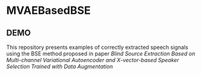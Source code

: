 # MVAEBasedBSE
## DEMO
This repository presents examples of correctly extracted speech signals using the BSE method proposed in paper 
*Blind Source Extraction Based on Multi-channel Variational Autoencoder and X-vector-based Speaker Selection Trained with Data Augmentation*
